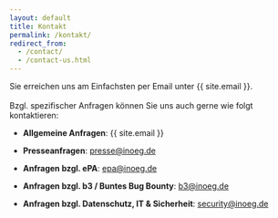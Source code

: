 ```yaml
---
layout: default
title: Kontakt
permalink: /kontakt/
redirect_from:
  - /contact/
  - /contact-us.html
---
```


Sie erreichen uns am Einfachsten per Email unter {{ site.email }}. <br> <br> Bzgl. spezifischer Anfragen können Sie uns auch gerne wie folgt kontaktieren:

- **Allgemeine Anfragen**: {{ site.email }}

- **Presseanfragen**: presse@inoeg.de

- **Anfragen bzgl. ePA**: epa@inoeg.de

- **Anfragen bzgl. b3 / Buntes Bug Bounty**: b3@inoeg.de

- **Anfragen bzgl. Datenschutz, IT & Sicherheit**: security@inoeg.de
